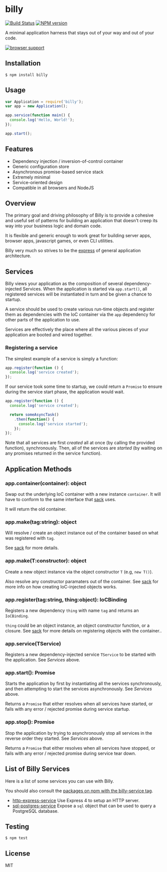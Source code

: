 # billy

[![Build Status](https://travis-ci.org/bvalosek/billy.png?branch=master)](https://travis-ci.org/bvalosek/billy)
[![NPM version](https://badge.fury.io/js/billy.png)](http://badge.fury.io/js/billy)

A minimal application harness that stays out of your way and out of your code.

[![browser support](https://ci.testling.com/bvalosek/billy.png)](https://ci.testling.com/bvalosek/billy)

## Installation

```
$ npm install billy
```

## Usage

```javascript
var Application = require('billy');
var app = new Application();

app.service(function main() {
  console.log('Hello, World!');
});

app.start();
```

## Features

* Dependency injection / inversion-of-control container
* Generic configuration store
* Asynchronous promise-based service stack
* Extremely minimal
* Service-oriented design
* Compatible in all browsers and NodeJS

## Overview

The primary goal and driving philosophy of Billy is to provide a cohesive and
useful set of patterns for building an application that doesn't creep its way
into your business logic and domain code.

It is flexible and generic enough to work great for building server apps,
browser apps, javascript games, or even CLI utilities.

Billy very much so strives to be the
[express](https://github.com/visionmedia/express) of general application
architecture.

## Services

Billy views your application as the composition of several dependency-injected
Services. When the application is started via `app.start()`, all registered
services will be instantiated in turn and be given a chance to startup.

A service should be used to create various run-time objects and register them
as dependencies with the IoC container via the `app` dependency for other parts
of the application to use.

Services are effectively the place where all the various pieces of your
application are booted and wired together.

### Registering a service

The simplest example of a service is simply a function:

```javascript
app.register(function () {
  console.log('service created');
});
```

If our service took some time to startup, we could return a `Promise` to ensure
during the service start phase, the application would wait.

```javascript
app.register(function () {
  console.log('service created');

  return someAsyncTask()
    .then(function() {
      console.log('service started');
    });
});
```

Note that all services are first *created* all at once (by calling the provided
function), synchronously. Then, all of the services are *started* (by waiting
on any promises returned in the service function).


## Application Methods

### app.container(container): object

Swap out the underlying IoC container with a new instance `container`. It will
have to conform to the same interface that
[sack](https://github.com/bvalosek/sack) uses.

It will return the old container.

### app.make(tag:string): object

Will resolve / create an object instance out of the container based on what was
registered with `tag`.

See [sack](https://github.com/bvalosek/sack) for more details.

### app.make(T:constructor): object

Create a new object instance via the object constructor `T` (e.g, `new T()`).

Also resolve any constructor paramaters out of the container. See
[sack](https://github.com/bvalosek/sack) for more info on how creating
IoC-injected objects works.

### app.register(tag:string, thing:object): IoCBinding

Registers a new dependency `thing` with name `tag` and returns an `IoCBinding`.

`thing` could be an object instance, an object constructor function, or a
closure. See [sack](https://github.com/bvalosek/sack) for more details on
registering objects with the container..

### app.service(TService)

Registers a new dependency-injected service `TService` to be started with the
application. See *Services* above.

### app.start(): Promise

Starts the application by first by instantiating all the services
synchronously, and then attempting to start the services asynchronously. See
*Services* above.

Returns a `Promise` that either resolves when all services have started, or
fails with any error / rejected promise during service startup.

### app.stop(): Promise

Stop the application by trying to asynchronously stop all services in the
reverse order they started. See *Services* above.

Returns a `Promise` that either resolves when all services have stopped, or
fails with any error / rejected promise during service tear down.

## List of Billy Services

Here is a list of some services you can use with Billy.

You should also consult the [packages on npm with the billy-service
tag](https://npmjs.org/browse/keyword/billy-service).

* [http-express-service](https://github.com/bvalosek/billy-http-express) Use
  Express 4 to setup an HTTP server.
* [sql-postgres-service](https://github.com/bvalosek/billy-sql-postgres) Expose
  a `sql` object that can be used to query a PostgreSQL database.

## Testing

```
$ npm test
```

## License

MIT
